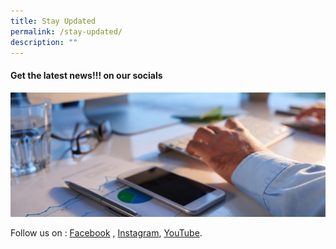 ```yaml
---
title: Stay Updated
permalink: /stay-updated/
description: ""
---
```

#### Get the latest news!!! on our socials
![follow us](/images/socmed.jfif)

Follow us on :  [Facebook](https://facebook.com/MoneySense/)  ,     [Instagram](https://www.instagram.com/moneysense_sg),        [YouTube](https://youtube.com/@moneysense_singapore).